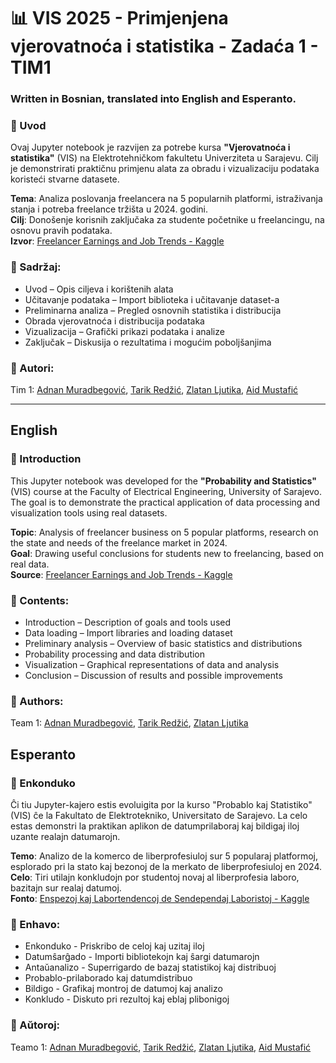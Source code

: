 # 📊 VIS 2025 - Primjenjena vjerovatnoća i statistika - Zadaća 1 - TIM1

### Written in Bosnian, translated into English and Esperanto.

### 📘 Uvod
Ovaj Jupyter notebook je razvijen za potrebe kursa **"Vjerovatnoća i statistika"** (VIS) na Elektrotehničkom fakultetu Univerziteta u Sarajevu. 
Cilj je demonstrirati praktičnu primjenu alata za obradu i vizualizaciju podataka koristeći stvarne datasete.

**Tema**: Analiza poslovanja freelancera na 5 popularnih platformi, istraživanja stanja i potreba freelance tržišta u 2024. godini.<br>
**Cilj**: Donošenje korisnih zaključaka za studente početnike u freelancingu, na osnovu pravih podataka. <br>
**Izvor**: [Freelancer Earnings and Job Trends - Kaggle](https://www.kaggle.com/datasets/shohinurpervezshohan/freelancer-earnings-and-job-trends/) <br>


### 🧠 Sadržaj: 
* Uvod – Opis ciljeva i korištenih alata
* Učitavanje podataka – Import biblioteka i učitavanje dataset-a
* Preliminarna analiza – Pregled osnovnih statistika i distribucija
* Obrada vjerovatnoća i distribucija podataka
* Vizualizacija – Grafički prikazi podataka i analize
* Zaključak – Diskusija o rezultatima i mogućim poboljšanjima

### 👥 Autori:
Tim 1: [Adnan Muradbegović](https://github.com/amuradbegovic), [Tarik Redžić](https://github.com/TarikRedzic), [Zlatan Ljutika](https://github.com/Ljut), [Aid Mustafić](https://github.com/astaffz)

<hr>


## English
### 📘 Introduction
This Jupyter notebook was developed for the **"Probability and Statistics"** (VIS) course at the Faculty of Electrical Engineering, University of Sarajevo.
The goal is to demonstrate the practical application of data processing and visualization tools using real datasets.

**Topic**: Analysis of freelancer business on 5 popular platforms, research on the state and needs of the freelance market in 2024.<br>
**Goal**: Drawing useful conclusions for students new to freelancing, based on real data. <br>
**Source**: [Freelancer Earnings and Job Trends - Kaggle](https://www.kaggle.com/datasets/shohinurpervezshohan/freelancer-earnings-and-job-trends/) <br>

### 🧠 Contents:
* Introduction – Description of goals and tools used
* Data loading – Import libraries and loading dataset
* Preliminary analysis – Overview of basic statistics and distributions
* Probability processing and data distribution
* Visualization – Graphical representations of data and analysis
* Conclusion – Discussion of results and possible improvements

### 👥 Authors:
Team 1: [Adnan Muradbegović](https://github.com/amuradbegovic), [Tarik Redžić](https://github.com/TarikRedzic), [Zlatan Ljutika](https://github.com/Ljut)
## Esperanto

### 📘 Enkonduko
Ĉi tiu Jupyter-kajero estis evoluigita por la kurso "Probablo kaj Statistiko" (VIS) ĉe la Fakultato de Elektrotekniko, Universitato de Sarajevo.
La celo estas demonstri la praktikan aplikon de datumprilaboraj kaj bildigaj iloj uzante realajn datumarojn.

**Temo**: Analizo de la komerco de liberprofesiuloj sur 5 popularaj platformoj, esplorado pri la stato kaj bezonoj de la merkato de liberprofesiuloj en 2024.<br>
**Celo**: Tiri utilajn konkludojn por studentoj novaj al liberprofesia laboro, bazitajn sur realaj datumoj. <br>
**Fonto**: [Enspezoj kaj Labortendencoj de Sendependaj Laboristoj - Kaggle](https://www.kaggle.com/datasets/shohinurpervezshohan/freelancer-earnings-and-job-trends/) <br>


### 🧠 Enhavo:
* Enkonduko - Priskribo de celoj kaj uzitaj iloj
* Datumŝarĝado - Importi bibliotekojn kaj ŝargi datumarojn
* Antaŭanalizo - Superrigardo de bazaj statistikoj kaj distribuoj
* Probablo-prilaborado kaj datumdistribuo
* Bildigo - Grafikaj montroj de datumoj kaj analizo
* Konkludo - Diskuto pri rezultoj kaj eblaj plibonigoj

### 👥 Aŭtoroj:
Teamo 1: [Adnan Muradbegović](https://github.com/amuradbegovic), [Tarik Redžić](https://github.com/TarikRedzic), [Zlatan Ljutika](https://github.com/Ljut), [Aid Mustafić](https://github.com/astaffz)
